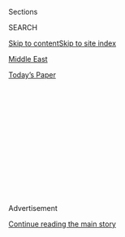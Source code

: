 <div id="app">

<div>

<div>

<div>

<div class="NYTAppHideMasthead css-1q2w90k e1suatyy0">

<div class="section css-ui9rw0 e1suatyy2">

<div class="css-eph4ug er09x8g0">

<div class="css-6n7j50">

</div>

<span class="css-1dv1kvn">Sections</span>

<div class="css-10488qs">

<span class="css-1dv1kvn">SEARCH</span>

</div>

[Skip to content](#site-content)[Skip to site index](#site-index)

</div>

<div id="masthead-section-label" class="css-1wr3we4 eaxe0e00">

[Middle
East](https://www.nytimes.com/section/world/middleeast)

</div>

<div class="css-10698na e1huz5gh0">

</div>

</div>

<div id="masthead-bar-one" class="section hasLinks css-15hmgas e1csuq9d3">

<div class="css-uqyvli e1csuq9d0">

</div>

<div class="css-1uqjmks e1csuq9d1">

</div>

<div class="css-9e9ivx">

[](https://myaccount.nytimes.com/auth/login?response_type=cookie&client_id=vi)

</div>

<div class="css-1bvtpon e1csuq9d2">

[Today’s
Paper](https://www.nytimes.com/section/todayspaper)

</div>

</div>

</div>

</div>

<div data-aria-hidden="false">

<div id="site-content" data-role="main">

<div>

<div class="css-1aor85t" style="opacity:0.000000001;z-index:-1;visibility:hidden">

<div class="css-1hqnpie">

<div class="css-epjblv">

<span class="css-17xtcya">[Middle
East](/section/world/middleeast)</span><span class="css-x15j1o">|</span><span class="css-fwqvlz">Israel
Says It Hit Bombers on Syrian
Boundary</span>

</div>

<div class="css-k008qs">

<div class="css-1iwv8en">

<span class="css-18z7m18"></span>

<div>

</div>

</div>

<span class="css-1n6z4y">https://nyti.ms/3i3nHEc</span>

<div class="css-1705lsu">

<div class="css-4xjgmj">

<div class="css-4skfbu" data-role="toolbar" data-aria-label="Social Media Share buttons, Save button, and Comments Panel with current comment count" data-testid="share-tools">

  - 
  - 
  - 
  - 
    
    <div class="css-6n7j50">
    
    </div>

  - 

</div>

</div>

</div>

</div>

</div>

</div>

<div id="NYT_TOP_BANNER_REGION" class="css-13pd83m">

</div>

<div id="top-wrapper" class="css-1sy8kpn">

<div id="top-slug" class="css-l9onyx">

Advertisement

</div>

[Continue reading the main
story](#after-top)

<div class="ad top-wrapper" style="text-align:center;height:100%;display:block;min-height:250px">

<div id="top" class="place-ad" data-position="top" data-size-key="top">

</div>

</div>

<div id="after-top">

</div>

</div>

<div>

<div id="sponsor-wrapper" class="css-1hyfx7x">

<div id="sponsor-slug" class="css-19vbshk">

Supported by

</div>

[Continue reading the main
story](#after-sponsor)

<div id="sponsor" class="ad sponsor-wrapper" style="text-align:center;height:100%;display:block">

</div>

<div id="after-sponsor">

</div>

</div>

<div class="css-186x18t">

</div>

<div class="css-1vkm6nb ehdk2mb0">

# Israel Says It Hit Bombers on Syrian Boundary

</div>

The military released grainy, edited footage of the ambush of what it
said were four militants planting explosives in the area, amid
heightened tensions along Israel’s northern frontiers.

<div class="css-79elbk" data-testid="photoviewer-wrapper">

<div class="css-z3e15g" data-testid="photoviewer-wrapper-hidden">

</div>

<div class="css-1a48zt4 ehw59r15" data-testid="photoviewer-children">

![<span class="css-16f3y1r e13ogyst0" data-aria-hidden="true">An Israeli
military vehicle patrolling in the Golan Heights on
Monday.</span><span class="css-cnj6d5 e1z0qqy90" itemprop="copyrightHolder"><span class="css-1ly73wi e1tej78p0">Credit...</span><span><span>Jalaa
Marey/Agence France-Presse — Getty
Images</span></span></span>](https://static01.nyt.com/images/2020/08/03/world/03israel-border1a/merlin_175254969_e866868b-9fa8-45a2-b739-d9e6d0dcd58e-articleLarge.jpg?quality=75&auto=webp&disable=upscale)

</div>

</div>

<div class="css-18e8msd">

<div class="css-vp77d3 epjyd6m0">

<div class="css-hus3qt ey68jwv0" data-aria-hidden="true">

[![Isabel
Kershner](https://static01.nyt.com/images/2018/10/12/multimedia/author-isabel-kershner/author-isabel-kershner-thumbLarge.png
"Isabel Kershner")](https://www.nytimes.com/by/isabel-kershner)

</div>

<div class="css-1baulvz">

By [<span class="css-1baulvz last-byline" itemprop="name">Isabel
Kershner</span>](https://www.nytimes.com/by/isabel-kershner)

</div>

</div>

  - 
    
    <div class="css-ld3wwf e16638kd2">
    
    Aug. 3,
    2020
    
    </div>

  - 
    
    <div class="css-4xjgmj">
    
    <div class="css-d8bdto" data-role="toolbar" data-aria-label="Social Media Share buttons, Save button, and Comments Panel with current comment count" data-testid="share-tools">
    
      - 
      - 
      - 
      - 
        
        <div class="css-6n7j50">
        
        </div>
    
      - 
    
    </div>
    
    </div>

</div>

</div>

<div class="section meteredContent css-1r7ky0e" name="articleBody" itemprop="articleBody">

<div class="css-1fanzo5 StoryBodyCompanionColumn">

<div class="css-53u6y8">

JERUSALEM — Israeli troops ambushed four militants as they planted bombs
along Israel’s boundary with Syria around midnight, the Israeli military
said early Monday, amid heightened tensions along Israel’s frontiers.

Late Monday, the military said its fighter jets, attack helicopters and
aircraft had struck military targets in southern Syria belonging to the
Syrian Armed Forces in response to the attempt to lay explosives the
night before.

The militants, whose identity or affiliation were not immediately known,
were assumed to have been killed on the spot by a combination of ground
and air fire, said Lt. Col. Jonathan Conricus, an army spokesman, adding
that troops were scanning the area.

No casualties were reported on the Israeli side of the lines, where
special forces had been lying in wait, aided by observation teams and
permanent cameras, after the military noticed irregular activity at
night during the past week, Colonel Conricus said.

</div>

</div>

<div class="css-1fanzo5 StoryBodyCompanionColumn">

<div class="css-53u6y8">

While the prevailing assessment in Israel was that a small and local
pro-Iranian group was probably behind the attempt to lay the explosives,
Israel said it held Syria responsible for any aggression from its
territory.

Israel rarely acknowledges specific strikes on Syrian soil when the
targets are Iranian weapons stores or shipments. But this time the
military said in a statement that it had struck observation posts and
intelligence-collection systems, antiaircraft artillery facilities and
command and control systems in Syrian Army bases.

Syria’s state-run news agency, SANA, quoted an unidentified military
source as saying Israeli drones hit some of their positions near the
boundary, resulting in material losses only.

Israeli forces have been on elevated alert in the north in recent weeks,
and particularly over the past week, after Israel said it had [thwarted
a
raid](https://www.nytimes.com/2020/07/27/world/middleeast/israel-hezbollah-lebanon-fighting.html?searchResultPosition=1)
by a Hezbollah “terrorist squad” armed with assault rifles in a disputed
area along its northern border with Lebanon.

The latest event took place near Tel Fares, in the southern Golan
Heights, in the same spot at which Israel had operated a field hospital
to provide medical care for Syrian civilians during the Syrian civil war
under the so-called [Operation Good
Neighbor](https://www.nytimes.com/2017/07/20/world/middleeast/israel-syria-humanitarian-aid.html),
which is now defunct.

</div>

</div>

<div class="css-1fanzo5 StoryBodyCompanionColumn">

<div class="css-53u6y8">

The location is within Israeli-controlled territory, just across from a
reinforced steel security fence but west of the old, internationally
recognized cease-fire line that forms Israel’s boundary with Syria.

The military issued [a 32-second, grainy, edited
video](https://spokesperson.gincher.net/releases/gZ61jQcawD3d1zbmZg-4-)
showing four silhouetted figures approaching the fence then being struck
down by fire as they retreated at an amble over the rough terrain.

Colonel Conricus said that the target of the improvised explosive
devices that the militants had planted would probably have been Israeli
soldiers who occasionally patrol the area, where there is an Israeli
military post that is not permanently staffed.

Israel held Syria responsible for any hostile activity emanating from
its territory, he said. Syria did not immediately comment on the Israeli
reports.

</div>

</div>

<div class="css-79elbk" data-testid="photoviewer-wrapper">

<div class="css-z3e15g" data-testid="photoviewer-wrapper-hidden">

</div>

<div class="css-1a48zt4 ehw59r15" data-testid="photoviewer-children">

![<span class="css-16f3y1r e13ogyst0" data-aria-hidden="true">An Israeli
artillery unit in northern Israel, near the border with Lebanon, on
Sunday. Israeli forces have been on elevated alert in the north in
recent
weeks.</span><span class="css-cnj6d5 e1z0qqy90" itemprop="copyrightHolder"><span class="css-1ly73wi e1tej78p0">Credit...</span><span>Atef
Safadi/EPA, via
Shutterstock</span></span>](https://static01.nyt.com/images/2020/08/03/world/03israel-border3/merlin_175234347_ef60ee00-7419-4941-97a7-c29e237f95f2-articleLarge.jpg?quality=75&auto=webp&disable=upscale)

</div>

</div>

<div class="css-1fanzo5 StoryBodyCompanionColumn">

<div class="css-53u6y8">

No special restrictions were placed on Israeli civilians living in the
Golan Heights or northern Israel, indicating that the military was not
anticipating any immediate retaliation.

The events overnight came after what the Israeli military said was a
thwarted raid by Hezbollah, the Lebanese militant organization, last
Monday.

</div>

</div>

<div class="css-1fanzo5 StoryBodyCompanionColumn">

<div class="css-53u6y8">

Israel said it had repelled the squad with small arms, tank and
artillery fire, and that the men had fled back into Lebanon, while
firing back, but Hezbollah denied that account. Hezbollah said that
weapons had only been fired from the Israeli side.

Israel had cast the raid as an expected, and failed, retaliation attempt
from Hezbollah for the killing of one of its operatives in a strike in
Syria about a week before that was attributed to Israel. Hezbollah said
that retaliation for the killing in Syria was still coming.

The Israeli military did not release any video of the thwarted raid,
raising questions about what exactly had happened. Israeli analysts said
that the military had deliberately refrained from killing the Hezbollah
squad, because it did not want to inflame the situation, and that both
sides were calibrating their actions with that in mind.

The military did not explain why the Hezbollah squad was allowed to
escape but said its decisions stemmed from a range of strategic
considerations.

The decision not to release video or evidence of findings on the ground
from that episode may have been intended to avoid embarrassment on both
sides: for Hezbollah, in the form of evidence of a failed operation; and
for Israel, in the sight of the militants fleeing unharmed.

Prime Minister Benjamin Netanyahu of Israel and his defense minister,
Benny Gantz, both warned at the time that Israel would act forcefully to
prevent any entrenchment by Iran or its proxies along its northern
borders and was prepared for any scenario.

</div>

</div>

<div class="css-1fanzo5 StoryBodyCompanionColumn">

<div class="css-53u6y8">

Iran and Hezbollah became involved in Syria to support the government of
President Bashar al-Assad in its battle against insurgents. Israel has
accused Iran and its proxies of trying to establish forward bases
against Israel across the lines in the Golan Heights and of transferring
advanced weapons to Hezbollah in
Lebanon.

</div>

</div>

<div class="css-79elbk" data-testid="photoviewer-wrapper">

<div class="css-z3e15g" data-testid="photoviewer-wrapper-hidden">

</div>

<div class="css-1a48zt4 ehw59r15" data-testid="photoviewer-children">

<div class="css-1xdhyk6 erfvjey0">

<span class="css-1ly73wi e1tej78p0">Image</span>

<div class="css-zjzyr8">

<div data-testid="lazyimage-container" style="height:257.77777777777777px">

</div>

</div>

</div>

<span class="css-16f3y1r e13ogyst0" data-aria-hidden="true">A section of
the cease-fire line between Syria and Israel in the Golan
Heights.</span><span class="css-cnj6d5 e1z0qqy90" itemprop="copyrightHolder"><span class="css-1ly73wi e1tej78p0">Credit...</span><span>Atef
Safadi/EPA, via Shutterstock</span></span>

</div>

</div>

<div class="css-1fanzo5 StoryBodyCompanionColumn">

<div class="css-53u6y8">

Colonel Conricus said early Monday that Israel could not confirm any
link between the group hit in the latest attack with Hezbollah or with
the Iranians, adding that many smaller jihadist factions were active in
the area, on Syrian soil.

On July 24, Israel carried out airstrikes near its border with Syria on
targets belonging to the Syrian Army after munitions had been fired
toward the Israeli-controlled part of the Golan Heights, according to
the Israeli military. The Syrian military reported that two of its
members had been wounded.

Adam Rasgon contributed reporting.

</div>

</div>

<div>

</div>

</div>

<div>

</div>

<div>

</div>

<div>

</div>

<div>

<div id="bottom-wrapper" class="css-1ede5it">

<div id="bottom-slug" class="css-l9onyx">

Advertisement

</div>

[Continue reading the main
story](#after-bottom)

<div id="bottom" class="ad bottom-wrapper" style="text-align:center;height:100%;display:block;min-height:90px">

</div>

<div id="after-bottom">

</div>

</div>

</div>

</div>

</div>

## Site Index

<div>

</div>

## Site Information Navigation

  - [© <span>2020</span> <span>The New York Times
    Company</span>](https://help.nytimes.com/hc/en-us/articles/115014792127-Copyright-notice)

<!-- end list -->

  - [NYTCo](https://www.nytco.com/)
  - [Contact
    Us](https://help.nytimes.com/hc/en-us/articles/115015385887-Contact-Us)
  - [Work with us](https://www.nytco.com/careers/)
  - [Advertise](https://nytmediakit.com/)
  - [T Brand Studio](http://www.tbrandstudio.com/)
  - [Your Ad
    Choices](https://www.nytimes.com/privacy/cookie-policy#how-do-i-manage-trackers)
  - [Privacy](https://www.nytimes.com/privacy)
  - [Terms of
    Service](https://help.nytimes.com/hc/en-us/articles/115014893428-Terms-of-service)
  - [Terms of
    Sale](https://help.nytimes.com/hc/en-us/articles/115014893968-Terms-of-sale)
  - [Site
    Map](https://spiderbites.nytimes.com)
  - [Help](https://help.nytimes.com/hc/en-us)
  - [Subscriptions](https://www.nytimes.com/subscription?campaignId=37WXW)

</div>

</div>

</div>

</div>
